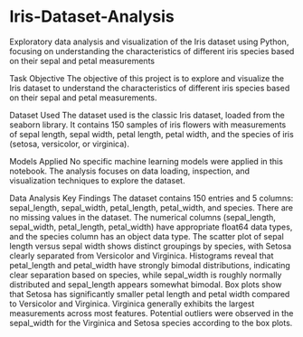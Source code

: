 # **Iris-Dataset-Analysis**
Exploratory data analysis and visualization of the Iris dataset using Python, focusing on understanding the characteristics of different iris species based on their sepal and petal measurements

Task Objective
The objective of this project is to explore and visualize the Iris dataset to understand the characteristics of different iris species based on their sepal and petal measurements.

Dataset Used
The dataset used is the classic Iris dataset, loaded from the seaborn library. It contains 150 samples of iris flowers with measurements of sepal length, sepal width, petal length, petal width, and the species of iris (setosa, versicolor, or virginica).

Models Applied
No specific machine learning models were applied in this notebook. The analysis focuses on data loading, inspection, and visualization techniques to explore the dataset.

Data Analysis Key Findings
The dataset contains 150 entries and 5 columns: sepal_length, sepal_width, petal_length, petal_width, and species.
There are no missing values in the dataset.
The numerical columns (sepal_length, sepal_width, petal_length, petal_width) have appropriate float64 data types, and the species column has an object data type.
The scatter plot of sepal length versus sepal width shows distinct groupings by species, with Setosa clearly separated from Versicolor and Virginica.
Histograms reveal that petal_length and petal_width have strongly bimodal distributions, indicating clear separation based on species, while sepal_width is roughly normally distributed and sepal_length appears somewhat bimodal.
Box plots show that Setosa has significantly smaller petal length and petal width compared to Versicolor and Virginica. Virginica generally exhibits the largest measurements across most features.
Potential outliers were observed in the sepal_width for the Virginica and Setosa species according to the box plots.
